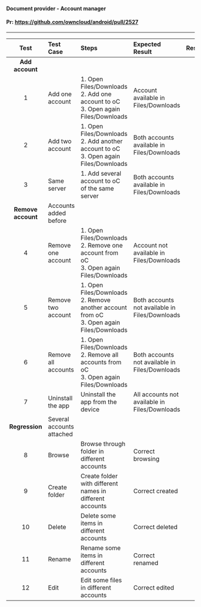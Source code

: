 #### Document provider - Account manager

#### Pr: https://github.com/owncloud/android/pull/2527



---

 
| Test | Test Case | Steps | Expected Result | Result | Related Comment
| :----: | :-------- | :---- | :-------------- | :-----: | :------
|**Add account**|||||
| 1 | Add one account | 1. Open Files/Downloads<br>2. Add one account to oC<br>3. Open again Files/Downloads | Account available in Files/Downloads  |  |
| 2 | Add two account | 1. Open Files/Downloads<br>2. Add another account to oC<br>3. Open again Files/Downloads | Both accounts available in Files/Downloads  |  |
| 3 | Same server | 1. Add several account to oC of the same server | Both accounts available in Files/Downloads  |  |
|**Remove account**| Accounts added before||||
| 4 | Remove one account | 1. Open Files/Downloads<br>2. Remove one account from oC<br>3. Open again Files/Downloads | Account not available in Files/Downloads  |  |
| 5 | Remove two account | 1. Open Files/Downloads<br>2. Remove another account from oC<br>3. Open again Files/Downloads | Both accounts not available in Files/Downloads  |  |
| 6 | Remove all accounts | 1. Open Files/Downloads<br>2. Remove all accounts from oC<br>3. Open again Files/Downloads | Both accounts not available in Files/Downloads  |  |
| 7 | Uninstall the app | Uninstall the app from the device | All accounts not available in    Files/Downloads|  |
|**Regression**|Several accounts attached||||
| 8 | Browse | Browse through folder in different accounts | Correct browsing  |  |
| 9 | Create folder | Create folder with different names in different accounts | Correct created  |  |
| 10 | Delete | Delete some items in different accounts | Correct deleted  |  |
| 11 | Rename | Rename some items in different accounts | Correct renamed  |  |
| 12 | Edit | Edit some files in different accounts | Correct edited  |  |